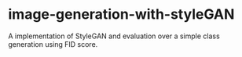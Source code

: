 # image-generation-with-styleGAN
A implementation of StyleGAN and evaluation over a simple class generation using FID score.
